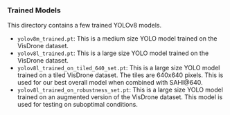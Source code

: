 ### Trained Models

This directory contains a few trained YOLOv8 models.
- `yolov8m_trained.pt`: This is a medium size YOLO model trained on the VisDrone dataset. 
- `yolov8l_trained.pt`: This is a large size YOLO model trained on the VisDrone dataset. 
- `yolov8l_trained_on_tiled_640_set.pt`: This is a large size YOLO model trained on a tiled VisDrone dataset. The tiles are 640x640 pixels. This is used for our best overall model when combined with SAHI@640.
- `yolov8l_trained_on_robustness_set.pt`: This is a large size YOLO model trained on an augmented version of the  VisDrone dataset. This model is used for testing on suboptimal conditions.
